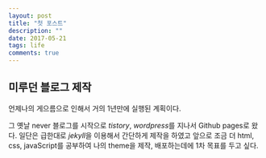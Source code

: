 ```yaml
---
layout: post
title: "첫 포스트"
description: ""
date: 2017-05-21
tags: life
comments: true
---
```




## 미루던 블로그 제작

언제나의 게으름으로 인해서 거의 1년만에 실행된 계획이다. 

그 옛날 never 블로그를 시작으로 *tistory*, *wordpress*를 지나서 Github pages로 왔다. 일단은 급한대로 *jekyll*을 이용해서 간단하게 제작을 하였고 앞으로 조금 더 html, css, javaScript를 공부하여 나의 theme을 제작, 배포하는데에 1차 목표를 두고 싶다.

